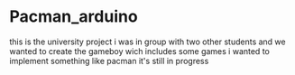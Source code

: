 # Pacman_arduino
this is the university project i was in group with two other students and we wanted to create the gameboy wich includes some games i wanted to implement something like pacman 
it's still in progress
